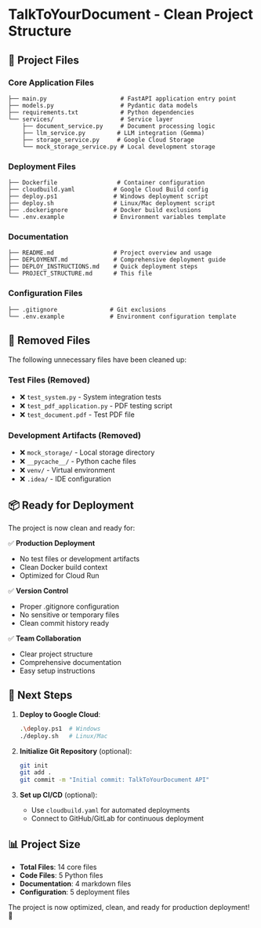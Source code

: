 # TalkToYourDocument - Clean Project Structure

## 📁 Project Files

### Core Application Files
```
├── main.py                     # FastAPI application entry point
├── models.py                   # Pydantic data models
├── requirements.txt            # Python dependencies
└── services/                   # Service layer
    ├── document_service.py     # Document processing logic
    ├── llm_service.py         # LLM integration (Gemma)
    ├── storage_service.py     # Google Cloud Storage
    └── mock_storage_service.py # Local development storage
```

### Deployment Files
```
├── Dockerfile                 # Container configuration
├── cloudbuild.yaml           # Google Cloud Build config
├── deploy.ps1                # Windows deployment script
├── deploy.sh                 # Linux/Mac deployment script
├── .dockerignore             # Docker build exclusions
└── .env.example              # Environment variables template
```

### Documentation
```
├── README.md                 # Project overview and usage
├── DEPLOYMENT.md             # Comprehensive deployment guide
├── DEPLOY_INSTRUCTIONS.md    # Quick deployment steps
└── PROJECT_STRUCTURE.md      # This file
```

### Configuration Files
```
├── .gitignore               # Git exclusions
└── .env.example             # Environment configuration template
```

## 🧹 Removed Files

The following unnecessary files have been cleaned up:

### Test Files (Removed)
- ❌ `test_system.py` - System integration tests
- ❌ `test_pdf_application.py` - PDF testing script
- ❌ `test_document.pdf` - Test PDF file

### Development Artifacts (Removed)
- ❌ `mock_storage/` - Local storage directory
- ❌ `__pycache__/` - Python cache files
- ❌ `venv/` - Virtual environment
- ❌ `.idea/` - IDE configuration

## 📦 Ready for Deployment

The project is now clean and ready for:

✅ **Production Deployment**
- No test files or development artifacts
- Clean Docker build context
- Optimized for Cloud Run

✅ **Version Control**
- Proper .gitignore configuration
- No sensitive or temporary files
- Clean commit history ready

✅ **Team Collaboration**
- Clear project structure
- Comprehensive documentation
- Easy setup instructions

## 🚀 Next Steps

1. **Deploy to Google Cloud**:
   ```bash
   .\deploy.ps1  # Windows
   ./deploy.sh   # Linux/Mac
   ```

2. **Initialize Git Repository** (optional):
   ```bash
   git init
   git add .
   git commit -m "Initial commit: TalkToYourDocument API"
   ```

3. **Set up CI/CD** (optional):
   - Use `cloudbuild.yaml` for automated deployments
   - Connect to GitHub/GitLab for continuous deployment

## 📊 Project Size
- **Total Files**: 14 core files
- **Code Files**: 5 Python files
- **Documentation**: 4 markdown files
- **Configuration**: 5 deployment files

The project is now optimized, clean, and ready for production deployment! 🎉
